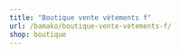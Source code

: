 ```yaml
---
title: "Boutique vente vètements f"
url: /bamako/boutique-vente-vetements-f/
shop: boutique
---
```

